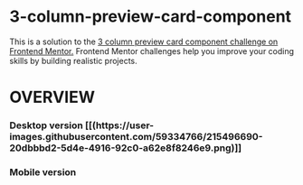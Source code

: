 # 3-column-preview-card-component

This is a solution to the <a href="https://www.frontendmentor.io/challenges/3column-preview-card-component-pH92eAR2-/hub">3 column preview card  component challenge on Frontend Mentor.</a> Frontend Mentor challenges help you improve your coding skills by building realistic projects.

<h1> OVERVIEW

 <h3> Desktop version
 [[(https://user-images.githubusercontent.com/59334766/215496690-20dbbbd2-5d4e-4916-92c0-a62e8f8246e9.png)]]

<h3> Mobile version


